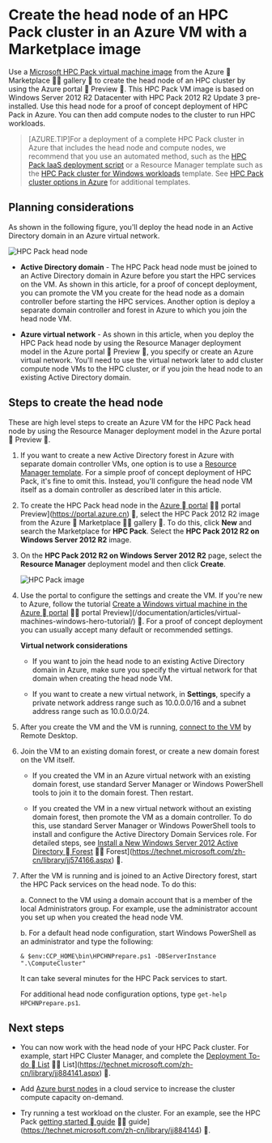 <properties
 pageTitle="Create an HPC Pack head node in an Azure VM | Microsoft Azure"
 description="Learn how to use the Azure portal and the Resource Manager deployment model to create a Microsoft HPC Pack head node in an Azure VM."
 services="virtual-machines-windows"
 documentationCenter=""
 authors="dlepow"
 manager="timlt"
 editor=""
 tags="azure-resource-manager,hpc-pack"/>
<tags
	ms.service="virtual-machines-windows"
	ms.date="05/19/2016"
	wacn.date=""/>

# Create the head node of an HPC Pack cluster in an Azure VM with a Marketplace image


Use a [Microsoft HPC Pack virtual machine image](https://azure.microsoft.com/marketplace/partners/microsoft/hpcpack2012r2onwindowsserver2012r2/) from the Azure  Marketplace  gallery 
to create the head node of an HPC cluster by using the Azure portal  Preview . This HPC Pack
VM image is based on Windows Server 2012 R2 Datacenter with HPC
Pack 2012 R2 Update 3 pre-installed. Use this head node for a proof of concept deployment of HPC Pack in Azure. You can then add compute nodes to the cluster to run HPC workloads.



>[AZURE.TIP]For a deployment of a complete HPC Pack cluster in Azure that includes the head node and compute nodes, we recommend that you use an automated method, such as the [HPC Pack IaaS deployment script](/documentation/articles/virtual-machines-windows-classic-hpcpack-cluster-powershell-script/) or a Resource Manager template such as the [HPC Pack cluster for Windows workloads](https://azure.microsoft.com/marketplace/partners/microsofthpc/newclusterwindowscn/) template. See [HPC Pack cluster options in Azure](/documentation/articles/virtual-machines-windows-hpcpack-cluster-options/) for additional templates. 


## Planning considerations

As shown in the following figure, you'll deploy the head node in an Active Directory domain in an Azure virtual network.

![HPC Pack head node][headnode]

* **Active Directory domain** - The HPC Pack head node must be joined to an Active Directory domain in Azure before you start the HPC services on the VM. As shown in this article, for a proof of concept deployment, you can promote the VM you create for the head node as a domain controller before starting the HPC services. Another option is deploy a separate domain controller and forest in Azure to which you join the head node VM.

* **Azure virtual network** - As shown in this article, when you deploy the HPC Pack head node by using the Resource Manager deployment model in the Azure portal  Preview , you specify or create an Azure virtual network. You'll need to use the virtual network later to add cluster compute node VMs to the HPC cluster, or if you join the head node to an existing Active Directory domain.

    
## Steps to create the head node

These are high level steps to create an Azure VM for the HPC
Pack head node by using the Resource Manager deployment model in the Azure portal  Preview .


1. If you want to create a new Active Directory forest in Azure with separate domain controller VMs, one option is to use a [Resource Manager template](https://azure.microsoft.com/documentation/templates/active-directory-new-domain-ha-2-dc/). For a simple proof of concept deployment of HPC Pack, it's fine to omit this. Instead, you'll configure the head node VM itself as a domain controller as described later in this article.
    
2. To create the HPC Pack head node in the [Azure  portal](https://portal.azure.com)  portal Preview](https://portal.azure.cn) , select the HPC Pack 2012 R2 image from the Azure  Marketplace  gallery . To do this, click **New** and search the Marketplace for **HPC Pack**. Select the **HPC Pack 2012 R2 on Windows Server 2012 R2** image.

3. On the **HPC Pack 2012 R2 on Windows Server 2012 R2** page, select the **Resource Manager** deployment model and then click **Create**.

    ![HPC Pack image][marketplace]

4. Use the portal to configure the settings and create the VM. If you're new to Azure, follow the tutorial [Create a Windows virtual machine in the Azure  portal](/documentation/articles/virtual-machines-windows-hero-tutorial/)  portal Preview](/documentation/articles/virtual-machines-windows-hero-tutorial/) . For a proof of concept deployment you can usually accept many default or recommended settings.

    **Virtual network considerations**

   * If you want to join the head node to an existing Active Directory domain in Azure, make sure you specify the virtual network for that domain when creating the head node VM.
   
   * If you want to create a new virtual network, in **Settings**, specify a private network address range such as 10.0.0.0/16 and a subnet address range such as 10.0.0.0/24.
    
4. After you create the VM and the VM is running, [connect to the VM](/documentation/articles/virtual-machines-windows-connect-logon/) by Remote Desktop. 

5. Join the VM to an existing domain forest, or create a new domain forest on the VM itself.

    * If you created the VM in an Azure virtual network with an existing domain forest, use standard Server Manager or Windows PowerShell tools to join it to the domain forest. Then restart.

    * If you created the VM in a new virtual network without an existing domain forest, then promote the VM as a domain controller. To do this, use standard Server Manager or Windows PowerShell tools to install and configure the Active Directory Domain Services role. For detailed steps, see [Install a New Windows Server 2012 Active Directory  Forest](https://technet.microsoft.com/en-us/library/jj574166.aspx)  Forest](https://technet.microsoft.com/zh-cn/library/jj574166.aspx) .

5. After the VM is running and is joined to an Active Directory forest, start the HPC Pack services on the head node. To do this:

    a. Connect to the VM using a domain account that is a member of the local Administrators group. For example, use the administrator account you set up when you created the head node VM.

    b. For a default head node configuration, start Windows PowerShell as an administrator and type the following:

    ```
    & $env:CCP_HOME\bin\HPCHNPrepare.ps1 -DBServerInstance ".\ComputeCluster"
    ```

    It can take several minutes for the HPC Pack services to start.

    For additional head node configuration options, type `get-help HPCHNPrepare.ps1`.


## Next steps

* You can now work with the head node of your HPC Pack cluster. For
example, start HPC Cluster Manager, and complete the [Deployment To-do  List](https://technet.microsoft.com/en-us/library/jj884141.aspx)  List](https://technet.microsoft.com/zh-cn/library/jj884141.aspx) .
* Add [Azure burst nodes](/documentation/articles/virtual-machines-windows-classic-hpcpack-cluster-node-burst/) in a cloud service to increase the cluster compute capacity on-demand. 

* Try running a test workload on the cluster. For an example, see the HPC Pack [getting started  guide](https://technet.microsoft.com/en-us/library/jj884144)  guide](https://technet.microsoft.com/zh-cn/library/jj884144) .

<!--Image references-->
[headnode]: ./media/virtual-machines-windows-hpcpack-cluster-headnode/headnode.png
[marketplace]: ./media/virtual-machines-windows-hpcpack-cluster-headnode/marketplace.png
